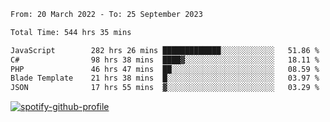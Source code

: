 <!--START_SECTION:waka-->

```txt
From: 20 March 2022 - To: 25 September 2023

Total Time: 544 hrs 35 mins

JavaScript        282 hrs 26 mins █████████████░░░░░░░░░░░░   51.86 %
C#                98 hrs 38 mins  ████▓░░░░░░░░░░░░░░░░░░░░   18.11 %
PHP               46 hrs 47 mins  ██░░░░░░░░░░░░░░░░░░░░░░░   08.59 %
Blade Template    21 hrs 38 mins  █░░░░░░░░░░░░░░░░░░░░░░░░   03.97 %
JSON              17 hrs 55 mins  ▓░░░░░░░░░░░░░░░░░░░░░░░░   03.29 %
```

<!--END_SECTION:waka-->
[![spotify-github-profile](https://spotify-github-profile.vercel.app/api/view?uid=c00zprrvy9xiloa9qnco3hmng&cover_image=true&theme=novatorem&show_offline=false&background_color=121212&bar_color=53b14f&bar_color_cover=false)](https://spotify-github-profile.vercel.app/api/view?uid=c00zprrvy9xiloa9qnco3hmng&redirect=true)



